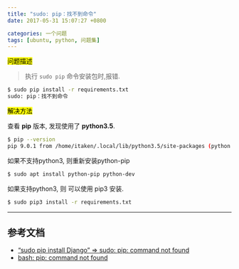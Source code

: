 ```yaml
---
title: "sudo: pip：找不到命令"
date: 2017-05-31 15:07:27 +0800

categories: 一个问题
tags: [ubuntu, python, 问题集]
---
```


<mark>问题描述</mark>

>执行 `sudo pip` 命令安装包时,报错.
```bash
$ sudo pip install -r requirements.txt                                    1 ↵
sudo: pip：找不到命令
```

<mark>解决方法</mark>

查看 **pip** 版本, 发现使用了 **python3.5**.

```bash
$ pip --version
pip 9.0.1 from /home/itaken/.local/lib/python3.5/site-packages (python 3.5)
```

如果不支持python3, 则重新安装python-pip

```bash
$ sudo apt install python-pip python-dev
```

如果支持python3, 则 可以使用 pip3 安装.

```bash
$ sudo pip3 install -r requirements.txt
```

---
## 参考文档
- [“sudo pip install Django” => sudo: pip: command not found](https://stackoverflow.com/questions/29514136/sudo-pip-install-django-sudo-pip-command-not-found)
- [bash: pip: command not found](https://stackoverflow.com/questions/9780717/bash-pip-command-not-found)
